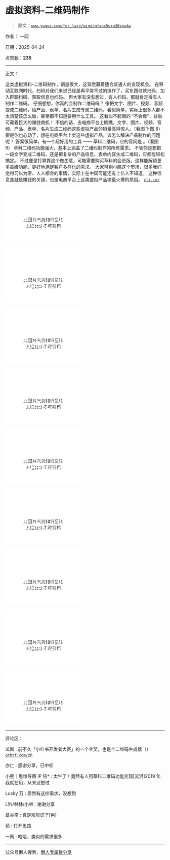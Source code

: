 # 虚拟资料-二维码制作

> 原文：[`www.yuque.com/for_lazy/wind/qfxas5uxa30vxo4w`](https://www.yuque.com/for_lazy/wind/qfxas5uxa30vxo4w)

作者： 一网

日期：2025-04-24

点赞数：**235**

* * *

正文：

这类虚拟资料-二维码制作，销量很大，这背后藏着适合普通人的变现机会。
在移动互联网时代，扫码对我们来说已经是再平常不过的操作了，买东西付款扫码、加入群聊扫码、获取信息也扫码。
但大家有没有想过，有人扫码，那就肯定得有人制作二维码。 仔细想想，你真的会制作二维码吗？
像把文字、图片、视频、音频变成二维码，给产品、表单、名片生成专属二维码，看似简单，实际上很多人都不太清楚该怎么做，甚至都不知道要用什么工具。 这看似不起眼的
“不会做”，背后可藏着巨大的赚钱商机！
不信的话，去电商平台上瞧瞧，文字、图片、视频、音频、产品、表单、名片生成二维码这些虚拟产品的销量高得惊人。（看图 1-图 8）
要是你也心动了，想在电商平台上卖这些虚拟产品，该怎么解决产品制作的问题呢？ 答案很简单，有一个超好用的工具 —— 草料二维码，它的官网是 。（看图 9）
草料二维码功能强大，基本上涵盖了二维码制作的所有需求。 不管你是想把一段文字变成二维码，还是把复杂的产品信息、表单内容生成二维码，它都能轻松搞定。
不过要是打算靠这个做生意，可能需要购买草料的会员版，这样能解锁更多高级功能，更好地满足客户多样化的需求。
大家可别小瞧这个市场，很多我们觉得习以为常、人人都会的事情，实际上在中国可能还有上亿人不知道。
这种信息差就是赚钱的关键，也是电商平台上这类虚拟产品销量火爆的原因。 [`cli.im/`](https://cli.im/)

![](img/9cef6f04d73db16581d43f38e78b3701.png "None")

![](img/08ce4ed8f61f93313d47ad0957c32836.png "None")

![](img/2267050de7d3973392fdc81dac6912b6.png "None")

![](img/da7ef7ff972893288274c352883df20e.png "None")

![](img/1bfa186bd7a5242466ae791b5646bd11.png "None")

![](img/e932e4de407e17d5ac9ee7f28e6017e5.png "None")

![](img/7242a95b53d2dba99995e89f918563f3.png "None")

![](img/4bbaa4c0c8729802fe3a58f35ac0abef.png "None")

![](img/354fa9047e1cb900d870e14b68bba1b2.png "None")

* * *

评论区：

瓜斯 : 前不久「小红书开发者大赛」的一个金奖，也是个二维码生成器（）[`qrbtf.com/zh`](https://qrbtf.com/zh)

亦仁 : 感谢分享，已中标

小熊｜思维导图 IP 陪* : 太牛了！竟然有人用草料二维码功能变现[流泪]2019 年我就在用，从来没想过

Lucky 万 : 居然有这样需求，没想到

L!N/林林/小林 : 谢谢分享

章亦南 : 真是涨见识了[色]

茹 : 打开思路

一网 : 哈哈，类似的需求很多

* * *

公众号懒人搜索，[懒人专属群分享](https://lazybook.fun/#/blog/group)